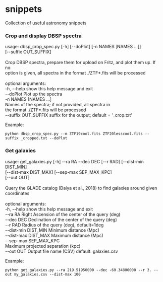 # snippets
Collection of useful astronomy snippets

### Crop and display DBSP spectra
usage: dbsp_crop_spec.py [-h] [--doPlot] [-n NAMES [NAMES ...]] <br>
                         [--suffix OUT_SUFFIX]<br>
<br>
Crop DBSP spectra, prepare them for upload on Fritz, and plot them up. If no<br>
option is given, all spectra in the format ./ZTF\*.fits will be processed<br>
<br>
optional arguments:<br>
  -h, --help            show this help message and exit<br>
  --doPlot              Plot up the spectra<br>
  -n NAMES [NAMES ...]<br>
                        Names of the spectra; if not provided, all spectra in <br>
                        the format ./ZTF\*.fits will be processed <br>
  --suffix OUT_SUFFIX   suffix for the output; default = '_crop.txt' <br>

Example:

```
python dbsp_crop_spec.py --n ZTF19cool.fits ZTF20lesscool.fits --suffix _cropped.txt --doPlot
```

### Get galaxies
usage: get_galaxies.py [-h] --ra RA --dec DEC [--r RAD] [--dist-min DIST_MIN]<br>
                       [--dist-max DIST_MAX] [--sep-max SEP_MAX_KPC]<br>
                       [--out OUT]<br>
<br>
Query the GLADE catalog (Dalya et al., 2018) to find galaxies around given coordinates<br>
<br>
optional arguments:<br>
  -h, --help            show this help message and exit<br>
  --ra RA               Right Ascension of the center of the query (deg)<br>
  --dec DEC             Declination of the center of the query (deg)<br>
  --r RAD               Radius of the query (deg), default=1deg<br>
  --dist-min DIST_MIN   Minimum distance (Mpc)<br>
  --dist-max DIST_MAX   Maximum distance (Mpc)<br>
  --sep-max SEP_MAX_KPC<br>
                        Maximum projected separation (kpc)<br>
  --out OUT             Output file name (CSV) default: galaxies.csv<br>

Example:

```
python get_galaxies.py --ra 219.51950000 --dec -60.34800000 --r 3. --out my_galaxies.csv --dist-max 100
```
